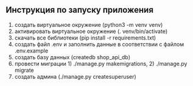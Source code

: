 **Инструкция по запуску приложения**
-
1) создать виртуальное окружение (python3 -m venv venv)
2) активировать виртуальное окружение (. venv/bin/activate)
3) скачать все библиотеки (pip install -r requirements.txt)
4) создать файл .env и заполнить данные в соответствии с файлом .env.example
5) создать базу данных (createdb shop_api_db)
6) провести миграции 1) ./manage.py makemigrations, 2) ./manage.py migrate
7) создать админа (./manage.py createsuperuser)